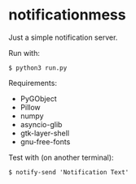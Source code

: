 # notificationmess

Just a simple notification server.

Run with:

`$ python3 run.py`

Requirements:

- PyGObject
- Pillow
- numpy
- asyncio-glib
- gtk-layer-shell
- gnu-free-fonts

Test with (on another terminal):

`$ notify-send 'Notification Text'`
